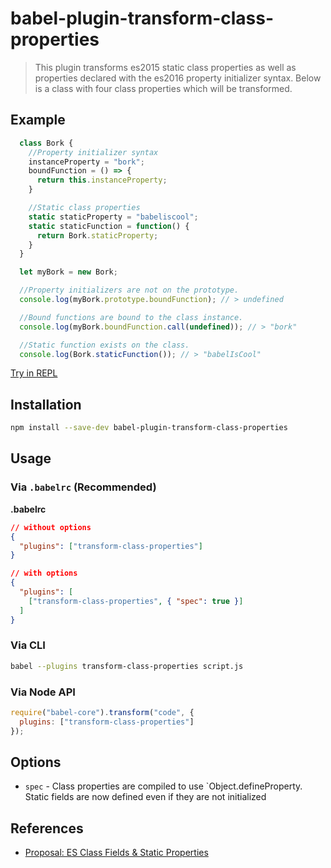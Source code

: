 # babel-plugin-transform-class-properties

> This plugin transforms es2015 static class properties as well as
properties declared with the es2016 property initializer syntax.
Below is a class with four class properties which will be transformed.

## Example

```js
  class Bork {
    //Property initializer syntax
    instanceProperty = "bork";
    boundFunction = () => {
      return this.instanceProperty;
    }

    //Static class properties
    static staticProperty = "babeliscool";
    static staticFunction = function() {
      return Bork.staticProperty;
    }
  }

  let myBork = new Bork;

  //Property initializers are not on the prototype.
  console.log(myBork.prototype.boundFunction); // > undefined

  //Bound functions are bound to the class instance.
  console.log(myBork.boundFunction.call(undefined)); // > "bork"

  //Static function exists on the class.
  console.log(Bork.staticFunction()); // > "babelIsCool"
```

[Try in REPL](http://babeljs.io/repl/#?babili=false&evaluate=false&lineWrap=false&presets=es2016%2Clatest%2Cstage-2&code=%20%20class%20Bork%20%7B%0A%20%20%20%20%2F%2FProperty%20initilizer%20syntax%0A%20%20%20%20instanceProperty%20%3D%20%22bork%22%3B%0A%20%20%20%20boundFunction%20%3D%20()%20%3D%3E%20%7B%0A%20%20%20%20%20%20return%20this.instanceProperty%3B%0A%20%20%20%20%7D%0A%20%20%20%20%0A%20%20%20%20%2F%2FStatic%20class%20properties%0A%20%20%20%20static%20staticProperty%20%3D%20%22babeliscool%22%3B%0A%20%20%20%20static%20staticFunction%20%3D%20function()%20%7B%0A%20%20%20%20%20%20return%20Bork.staticProperty%3B%0A%20%20%20%20%7D%0A%20%20%7D%0A%0A%20%20let%20myBork%20%3D%20new%20Bork%3B%0A%0A%20%20%2F%2FProperty%20initializers%20are%20not%20on%20the%20prototype.%0A%20%20console.log(Bork.prototype.boundFunction)%3B%20%2F%2F%20%3E%20undefined%0A%0A%20%20%2F%2FBound%20functions%20are%20bound%20to%20the%20class%20instance.%0A%20%20console.log(myBork.boundFunction.call(undefined))%3B%20%2F%2F%20%3E%20%22bork%22%0A%0A%20%20%2F%2FStatic%20function%20exists%20on%20the%20class.%0A%20%20console.log(Bork.staticFunction())%3B%20%2F%2F%20%3E%20%22babelIsCool%22)

## Installation

```sh
npm install --save-dev babel-plugin-transform-class-properties
```

## Usage

### Via `.babelrc` (Recommended)

**.babelrc**

```json
// without options
{
  "plugins": ["transform-class-properties"]
}

// with options
{
  "plugins": [
    ["transform-class-properties", { "spec": true }]
  ]
}
```

### Via CLI

```sh
babel --plugins transform-class-properties script.js
```

### Via Node API

```javascript
require("babel-core").transform("code", {
  plugins: ["transform-class-properties"]
});
```

## Options

* `spec` -  Class properties are compiled to use `Object.defineProperty. Static fields are now defined even if they are not initialized

## References

* [Proposal: ES Class Fields & Static Properties](https://github.com/jeffmo/es-class-static-properties-and-fields)

